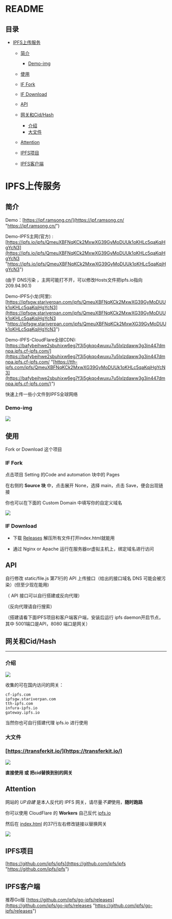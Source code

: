 # README

## 目录

*   [IPFS上传服务](#ipfs上传服务)

    *   [简介](#简介)

        *   [Demo-img ](#demo-img-)
    *   [使用](#使用)
    *   [IF Fork](#if-fork)
        
    *   [IF Download](#if-download)
    *   [API](#api)
    *   [网关和Cid/Hash](#网关和cidhash)
           *   [介绍](#介绍)
           *   [大文件](#大文件)  
        
    *   [Attention](#attention)
    *   [IPFS项目](#ipfs项目)
    *   [IPFS客户端](#ipfs客户端)

# IPFS上传服务

## 简介

Demo：[https://ipf.ramsong.cn/](https://ipf.ramsong.cn/ "https://ipf.ramsong.cn/")

Demo-IPFS主网(官方) : [https://ipfs.io/ipfs/QmeuXBFNqKCk2MxwXG39GyMoDUUk1oKHLc5qaKqjHgYcN3](https://ipfs.io/ipfs/QmeuXBFNqKCk2MxwXG39GyMoDUUk1oKHLc5qaKqjHgYcN3 "https://ipfs.io/ipfs/QmeuXBFNqKCk2MxwXG39GyMoDUUk1oKHLc5qaKqjHgYcN3")

(由于 DNS污染 ，主网可能打不开，可以修改Hosts文件把ipfs.io指向209.94.90.1)

Demo-IPFS小龙(阿里): [https://ipfsgw.stariverpan.com/ipfs/QmeuXBFNqKCk2MxwXG39GyMoDUUk1oKHLc5qaKqjHgYcN3](https://ipfsgw.stariverpan.com/ipfs/QmeuXBFNqKCk2MxwXG39GyMoDUUk1oKHLc5qaKqjHgYcN3 "https://ipfsgw.stariverpan.com/ipfs/QmeuXBFNqKCk2MxwXG39GyMoDUUk1oKHLc5qaKqjHgYcN3")

Demo-IPFS-CloudFlare全球CDN): [https://bafybeihwe2sbuhixw6eg7f3j5gkqo4wuxu7u5lxlzdaww3g3in447dmnpa.ipfs.cf-ipfs.com/](https://bafybeihwe2sbuhixw6eg7f3j5gkqo4wuxu7u5lxlzdaww3g3in447dmnpa.ipfs.cf-ipfs.com/ "[https://tth-ipfs.com/ipfs/QmeuXBFNqKCk2MxwXG39GyMoDUUk1oKHLc5qaKqjHgYcN3](https://bafybeihwe2sbuhixw6eg7f3j5gkqo4wuxu7u5lxlzdaww3g3in447dmnpa.ipfs.cf-ipfs.com/)")

快速上传一些小文件到IPFS全球网络

### Demo-img&#x20;

![](https://cdn.jsdelivr.net/gh/RamSong/IPFS-Upload@main/Demo-4.png)

## 使用

Fork or Download 这个项目

### IF Fork

点击项目 Setting 的Code and automation 块中的 Pages

在右侧的 **Source 块** 中，点击展开 None，选择 main，点击 Save，便会出现链接

你也可以在下面的 Custom Domain 中填写你的自定义域名

![](https://cdn.jsdelivr.net/gh/RamSong/IPFS-Upload@main/Demo-2.png)

### IF Download

*   下载 [Releases](https://github.com/RamSong/IPFS-Upload/releases) 解压所有文件打开index.html就能用

*   通过  Nginx or Apache 运行在服务器or虚拟主机上，绑定域名进行访问

## API

自行修改 static/file.js 第71行的 API 上传接口（给出的接口域名 DNS 可能会被污染）(但至少现在能用)

（ API 接口可以自行搭建或反向代理）

（反向代理请自行搜索）

（搭建请看下面IPFS项目和客户端客户端，安装后运行 ipfs daemon开启节点，其中 5001端口是API，8080 端口是网关）

## 网关和Cid/Hash

***

### 介绍

![](https://cdn.jsdelivr.net/gh/RamSong/IPFS-Upload@main/Demo-1.png)

收集的可在国内访问的网关：

```纯文本
cf-ipfs.com      
ipfsgw.stariverpan.com
tth-ipfs.com
infura-ipfs.io
gateway.ipfs.io
```

当然你也可自行搭建代理 ipfs.io 进行使用

### 大文件

### [https://transferkit.io/](https://transferkit.io/)

![](https://cdn.jsdelivr.net/gh/RamSong/IPFS-Upload@main/Demo-5.png)

**直接使用 或 把cid替换到别的网关**

## Attention

&#x20; 网站的 *UP自建* 是本人反代的 IPFS 网关，请尽量*不要*使用，**随时跑路**

&#x20; 你可以使用 CloudFlare 的 **Workers** 自己反代  [ipfs.io](https;//ipfs.io/)

  然后在 [index.html](https://github.com/RamSong/IPFS-Upload/blob/main/index.html "index.html") 的37行左右修改链接以替换网关

![](https://cdn.jsdelivr.net/gh/RamSong/IPFS-Upload@main/Demo-3.png)

## IPFS项目

[https://github.com/ipfs/ipfs](https://github.com/ipfs/ipfs "https://github.com/ipfs/ipfs")

## IPFS客户端

推荐Go版 [https://github.com/ipfs/go-ipfs/releases](https://github.com/ipfs/go-ipfs/releases "https://github.com/ipfs/go-ipfs/releases")

